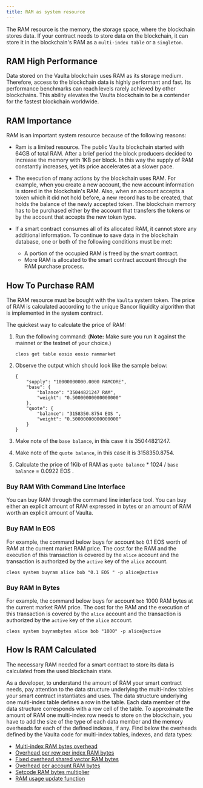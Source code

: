 ```yaml
---
title: RAM as system resource
---
```


The RAM resource is the memory, the storage space, where the blockchain stores data. If your contract needs to store data on the blockchain, it can store it in the blockchain's RAM as a `multi-index table` or a `singleton`.

## RAM High Performance

Data stored on the Vaulta blockchain uses RAM as its storage medium. Therefore, access to the blockchain data is highly performant and fast. Its performance benchmarks can reach levels rarely achieved by other blockchains. This ability elevates the Vaulta blockchain to be a contender for the fastest blockchain worldwide.

## RAM Importance

RAM is an important system resource because of the following reasons:

* Ram is a limited resource. The public Vaulta blockchain started with 64GB of total RAM. After a brief period the block producers decided to increase the memory with 1KB per block. In this way the supply of RAM constantly increases, yet its price accelerates at a slower pace.

* The execution of many actions by the blockchain uses RAM. For example, when you create a new account, the new account information is stored in the blockchain's RAM. Also, when an account accepts a token which it did not hold before, a new record has to be created, that holds the balance of the newly accepted token. The blockchain memory has to be purchased either by the account that transfers the tokens or by the account that accepts the new token type.

* If a smart contract consumes all of its allocated RAM, it cannot store any additional information. To continue to save data in the blockchain database, one or both of the following conditions must be met:

  * A portion of the occupied RAM is freed by the smart contract.
  * More RAM is allocated to the smart contract account through the RAM purchase process.

## How To Purchase RAM

The RAM resource must be bought with the `Vaulta` system token. The price of RAM is calculated according to the unique Bancor liquidity algorithm that is implemented in the system contract.

The quickest way to calculate the price of RAM:

1. Run the following command: (**Note:** Make sure you run it against the mainnet or the testnet of your choice.)

    ```shell
    cleos get table eosio eosio rammarket
    ```

2. Observe the output which should look like the sample below:  

    ```text
    {
        "supply": "10000000000.0000 RAMCORE",
        "base": {
            "balance": "35044821247 RAM",
            "weight": "0.50000000000000000"
        },
        "quote": {
            "balance": "3158350.8754 EOS ",
            "weight": "0.50000000000000000"
        }
    }
    ```

3. Make note of the `base balance`, in this case it is 35044821247.
4. Make note of the `quote balance`, in this case it is 3158350.8754.
5. Calculate the price of 1Kib of RAM as `quote balance` * 1024 / `base balance` = 0.0922 EOS .

### Buy RAM With Command Line Interface

You can buy RAM through the command line interface tool. You can buy either an explicit amount of RAM expressed in bytes or an amount of RAM worth an explicit amount of Vaulta.

### Buy RAM In EOS 

For example, the command below buys for account `bob` 0.1 EOS  worth of RAM at the current market RAM price. The cost for the RAM and the execution of this transaction is covered by the `alice` account and the transaction is authorized by the `active` key of the `alice` account.

```shell
cleos system buyram alice bob "0.1 EOS " -p alice@active
```

### Buy RAM In Bytes

For example, the command below buys for account `bob` 1000 RAM bytes at the current market RAM price. The cost for the RAM and the execution of this transaction is covered by the `alice` account and the transaction is authorized by the `active` key of the `alice` account.

```shell
cleos system buyrambytes alice bob "1000" -p alice@active
```

## How Is RAM Calculated

The necessary RAM needed for a smart contract to store its data is calculated from the used blockchain state.

As a developer, to understand the amount of RAM your smart contract needs, pay attention to the data structure underlying the multi-index tables your smart contract instantiates and uses. The data structure underlying one multi-index table defines a row in the table. Each data member of the data structure corresponds with a row cell of the table.
To approximate the amount of RAM one multi-index row needs to store on the blockchain, you have to add the size of the type of each data member and the memory overheads for each of the defined indexes, if any. Find below the overheads defined by the Vaulta code for multi-index tables, indexes, and data types:

* [Multi-index RAM bytes overhead](https://github.com/AntelopeIO/spring/blob/7254bab917a17bcc0d82d23d03f4173176150239/libraries/chain/include/eosio/chain/contract_table_objects.hpp#L242-L285)
* [Overhead per row per index RAM bytes](https://github.com/AntelopeIO/spring/blob/7254bab917a17bcc0d82d23d03f4173176150239/libraries/chain/include/eosio/chain/config.hpp#L114)
* [Fixed overhead shared vector RAM bytes](https://github.com/AntelopeIO/spring/blob/7254bab917a17bcc0d82d23d03f4173176150239/libraries/chain/include/eosio/chain/config.hpp#L113)
* [Overhead per account RAM bytes](https://github.com/AntelopeIO/spring/blob/7254bab917a17bcc0d82d23d03f4173176150239/libraries/chain/include/eosio/chain/config.hpp#L115)
* [Setcode RAM bytes multiplier](https://github.com/AntelopeIO/spring/blob/7254bab917a17bcc0d82d23d03f4173176150239/libraries/chain/include/eosio/chain/config.hpp#L116)
* [RAM usage update function](https://github.com/AntelopeIO/spring/blob/7254bab917a17bcc0d82d23d03f4173176150239/libraries/chain/apply_context.cpp#L734)
